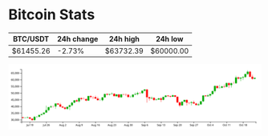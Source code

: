 # Bitcoin Stats

BTC/USDT|24h change|24h high|24h low|
|---|---|---|---|
|$61455.26|-2.73%|$63732.39|$60000.00|

<img src="./chart.svg">
